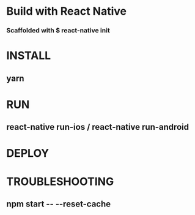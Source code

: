 # Build with React Native 
### Scaffolded with $ react-native init
# INSTALL 
## yarn 
# RUN 
## react-native run-ios / react-native run-android
# DEPLOY 
## 
# TROUBLESHOOTING
## npm start -- --reset-cache
